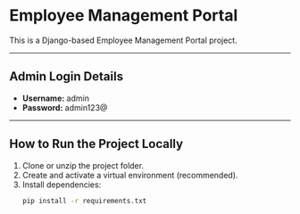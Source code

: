 # Employee Management Portal

This is a Django-based Employee Management Portal project.

---

## Admin Login Details

- **Username:** admin
- **Password:** admin123@


---

## How to Run the Project Locally

1. Clone or unzip the project folder.  
2. Create and activate a virtual environment (recommended).  
3. Install dependencies:  
   ```bash
   pip install -r requirements.txt
